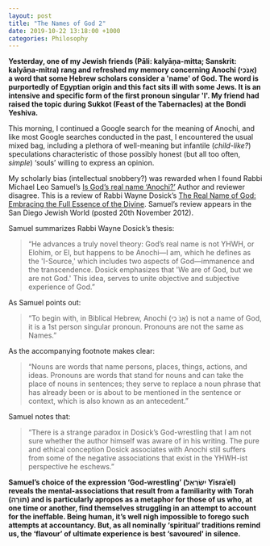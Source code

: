 ```yaml
---  
layout: post  
title: "The Names of God 2"  
date: 2019-10-22 13:18:00 +1000  
categories: Philosophy  
---
```


**Yesterday, one of my Jewish friends (Pāli: kalyāṇa-mitta; Sanskrit: kalyāṇa-mitra) rang and refreshed my memory concerning Anochi (אָנֹכִי) a word that some Hebrew scholars consider a 'name' of God. The word is purportedly of Egyptian origin and this fact sits ill with some Jews. It is an intensive and specific form of the first pronoun singular 'I'. My friend had raised the topic during Sukkot (Feast of the Tabernacles) at the Bondi Yeshiva.**

This morning, I continued a Google search for the meaning of Anochi, and like most Google searches conducted in the past, I encountered the usual mixed bag, including a plethora of well-meaning but infantile (*child-like?*) speculations characteristic of those possibly honest (but all too often, *simple*) ‘souls’ willing to express an opinion.

My scholarly bias (intellectual snobbery?) was rewarded when I found Rabbi Michael Leo Samuel’s [<span class="underline">Is God’s real name ‘Anochi?’</span>](https://www.sdjewishworld.com/2012/11/20/is-gods-real-name-anochi-author-and-reviewer-disagree/) Author and reviewer disagree. This is a review of Rabbi Wayne Dosick’s [<span class="underline">The Real Name of God: Embracing the Full Essence of the Divine</span>](https://play.google.com/store/books/details?pcampaignid=books_read_action&id=LlwoDwAAQBAJ). Samuel’s review appears in the San Diego Jewish World (posted 20th November 2012).

Samuel summarizes Rabbi Wayne Dosick’s thesis:

> “He advances a truly novel theory: God’s real name is not YHWH, or Elohim, or El, but happens to be Anochi—I am, which he defines as the 'I-Source,' which includes two aspects of God—immanence and the transcendence. Dosick emphasizes that 'We are of God, but we are not God.' This idea, serves to unite objective and subjective experience of God.”

As Samuel points out:

> “To begin with, in Biblical Hebrew, Anochi (אָנֹ כִי) is not a name of God, it is a 1st person singular pronoun. Pronouns are not the same as Names.”

As the accompanying footnote makes clear:

> “Nouns are words that name persons, places, things, actions, and ideas. Pronouns are words that stand for nouns and can take the place of nouns in sentences; they serve to replace a noun phrase that has already been or is about to be mentioned in the sentence or context, which is also known as an antecedent.”

Samuel notes that:

> “There is a strange paradox in Dosick’s God-wrestling that I am not sure whether the author himself was aware of in his writing. The pure and ethical conception Dosick associates with Anochi still suffers from some of the negative associations that exist in the YHWH-ist perspective he eschews.”

**Samuel’s choice of the expression ‘God-wrestling’ (יִשְׂרָאֵל Yisraʾel) reveals the mental-associations that result from a familiarity with Torah (תּוֹרָה) and is particularly apropos as a metaphor for those of us who, at one time or another, find themselves struggling in an attempt to account for the ineffable. Being human, it’s well nigh impossible to forego such attempts at accountancy. But, as all nominally ‘spiritual’ traditions remind us, the ‘flavour’ of ultimate experience is best ‘savoured' in silence.**
